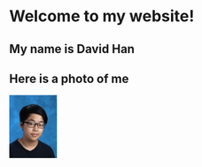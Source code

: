 # **Welcome to my website!** 

## My name is David Han
## Here is a photo of me

![](images/photos.jpg)




